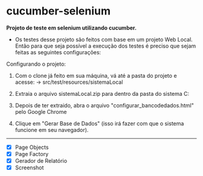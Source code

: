 # cucumber-selenium

<strong> Projeto de teste em selenium utilizando cucumber. </strong>

* Os testes desse projeto são feitos com base em um projeto Web Local.
Então para que seja possível a execução dos testes é preciso que sejam feitas as seguintes configurações:

Configurando o projeto:

1.  Com o clone já feito em sua máquina, vá até a pasta do projeto e acesse:
      -> src/test/resources/sistemaLocal
  
2.  Extraia o arquivo sistemaLocal.zip para dentro da pasta do sistema C:
  
3.  Depois de ter extraido, abra o arquivo "configurar_bancodedados.html" pelo Google Chrome
  
4.  Clique em "Gerar Base de Dados" (isso irá fazer com que o sistema funcione em seu navegador).
-----------------------------------------------------------------------------------------------------------

- [X] Page Objects
- [X] Page Factory
- [X] Gerador de Relatório
- [X] Screenshot
